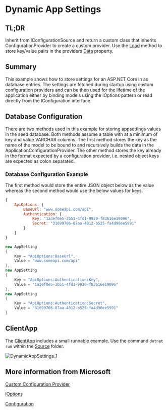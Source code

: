 # Dynamic App Settings

## TL;DR
Inherit from IConfigurationSource and return a custom class that inherits ConfigurationProvider to create a custom provider. Use the [Load](https://docs.microsoft.com/en-us/dotnet/api/microsoft.extensions.configuration.configurationprovider.load?view=dotnet-plat-ext-6.0) method to store key/value pairs in the providers [Data](https://docs.microsoft.com/en-us/dotnet/api/microsoft.extensions.configuration.configurationprovider.data?view=dotnet-plat-ext-6.0) property.

## Summary
This example shows how to store settings for an ASP.NET Core in as database entries. The settings are fetched during startup using custom configuration providers and can be then used for the lifetime of the application either by binding models using the IOptions pattern or read directly from the IConfiguration interface.

## Database Configuration
There are two methods used in this example for storing appsettings values in the seed database. Both methods assume a table with at a minimum of key and value VARCHAR columns. The first method stores the key as the name of the model to be bound to and recursively builds the data in the ApplicationConfigurationProvider. The other method stores the key already in the format expected by a configuration provider, i.e. nested object keys are expected as colon separated.

### Database Configuration Example
The first method would store the entire JSON object below as the value whereas the second method would use the below values for keys.
```javascript
{
    ApiOptions: {
        BaseUrl: "www.someapi.com/api",
        Authentication: {
            Key: "1a3ef0e5-3b51-4fd1-9920-f83616e19096",
            Secret: "31699706-87aa-4012-b525-fa4d90ee5991"
        }
    }
}
```

```c#
new AppSetting
{
    Key = "ApiOptions:BaseUrl",
    Value = "www.someapi.com/api"
},
new AppSetting
{
    Key = "ApiOptions:Authentication:Key",
    Value = "1a3ef0e5-3b51-4fd1-9920-f83616e19096"
},
new AppSetting
{
    Key = "ApiOptions:Authentication:Secret",
    Value = "31699706-87aa-4012-b525-fa4d90ee5991"
}
```

## ClientApp
The [ClientApp](Source/ClientApp) includes a small runnable example. Use the command ```dotnet run``` within the [Source](Source) folder.

![DynamicAppSettings_1](https://user-images.githubusercontent.com/42525520/191156168-8b4a55d0-a098-4f26-971a-44ea41744a43.png)

## More information from Microsoft
[Custom Configuration Provider](https://docs.microsoft.com/en-us/dotnet/core/extensions/custom-configuration-provider)

[IOptions](https://docs.microsoft.com/en-us/aspnet/core/fundamentals/configuration/options?view=aspnetcore-6.0)

[Configuration](https://docs.microsoft.com/en-us/aspnet/core/fundamentals/configuration/?view=aspnetcore-6.0)
